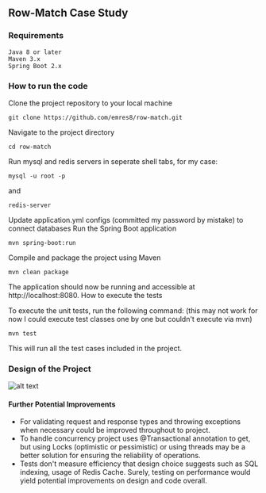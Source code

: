 ## Row-Match Case Study

### Requirements

    Java 8 or later
    Maven 3.x
    Spring Boot 2.x


### How to run the code
Clone the project repository to your local machine


```
git clone https://github.com/emres8/row-match.git
```


Navigate to the project directory


```
cd row-match
```

Run mysql and redis servers in seperate shell tabs, for my case:
```
mysql -u root -p
```

and
```
redis-server
```

Update application.yml configs (committed my password by mistake) to connect databases
Run the Spring Boot application
```
mvn spring-boot:run
```

Compile and package the project using Maven

```
mvn clean package
```

The application should now be running and accessible at http://localhost:8080.
How to execute the tests

To execute the unit tests, run the following command:
(this may not work for now I could execute test classes one by one but couldn't execute via mvn)

```
mvn test
```

This will run all the test cases included in the project.

### Design of the Project

![alt text](https://github.com/emres/row-match/blob/master/dbdiagram.png?raw=true)

#### Further Potential Improvements
* For validating request and response types and throwing exceptions when necessary could be improved throughout to project. 
* To handle concurrency project uses @Transactional annotation to get, but using Locks (optimistic or pessimistic) or using threads may be a better solution for ensuring the reliability of operations.
* Tests don't measure efficiency that design choice suggests such as SQL indexing, usage of Redis Cache. Surely, testing on performance would yield potential improvements on design and code overall.


